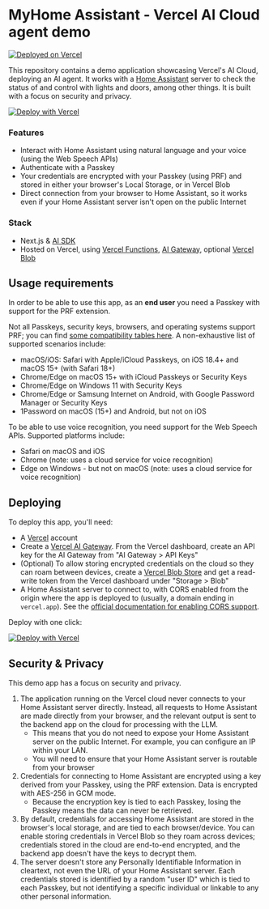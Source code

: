 # MyHome Assistant - Vercel AI Cloud agent demo

[![Deployed on Vercel](https://img.shields.io/badge/Deployed%20on-Vercel-black?style=for-the-badge&logo=vercel)](https://vercel.com/alesegala-vtest314/v0-voice-assistant-app)

This repository contains a demo application showcasing Vercel's AI Cloud, deploying an AI agent. It works with a [Home Assistant](https://www.home-assistant.io/) server to check the status of and control with lights and doors, among other things. It is built with a focus on security and privacy.

[![Deploy with Vercel](https://vercel.com/button)](https://vercel.com/new/clone?repository-url=https%3A%2F%2Fgithub.com%2Fvercel%2Fnext.js%2Ftree%2Fcanary%2Fexamples%2Fhello-world&env=AI_GATEWAY_API_KEY,NEXT_PUBLIC_CLOUD_STORAGE,BLOB_BASE_URL,BLOB_READ_WRITE_TOKEN&envDescription=See%20project's%20README&envLink=https%3A%2F%2Fgithub.com%2Fvercel-saleseng%2Fmyhome-app&project-name=myhome-app&repository-name=myhome-app)

### Features

- Interact with Home Assistant using natural language and your voice (using the Web Speech APIs)
- Authenticate with a Passkey
- Your credentials are encrypted with your Passkey (using PRF) and stored in either your browser's Local Storage, or in Vercel Blob
- Direct connection from your browser to Home Assistant, so it works even if your Home Assistant server isn't open on the public Internet

### Stack

- Next.js & [AI SDK](https://ai-sdk.dev/)
- Hosted on Vercel, using [Vercel Functions](https://vercel.com/docs/functions), [AI Gateway](https://vercel.com/docs/ai-gateway), optional [Vercel Blob](https://vercel.com/docs/vercel-blob)

## Usage requirements

In order to be able to use this app, as an **end user** you need a Passkey with support for the PRF extension.

Not all Passkeys, security keys, browsers, and operating systems support PRF; you can find [some compatibility tables here](https://www.corbado.com/blog/passkeys-prf-webauthn). A non-exhaustive list of supported scenarios include:

- macOS/iOS: Safari with Apple/iCloud Passkeys, on iOS 18.4+ and macOS 15+ (with Safari 18+)
- Chrome/Edge on macOS 15+ with iCloud Passkeys or Security Keys
- Chrome/Edge on Windows 11 with Security Keys
- Chrome/Edge or Samsung Internet on Android, with Google Password Manager or Security Keys
- 1Password on macOS (15+) and Android, but not on iOS

To be able to use voice recognition, you need support for the Web Speech APIs. Supported platforms include:

- Safari on macOS and iOS
- Chrome (note: uses a cloud service for voice recognition)
- Edge on Windows - but not on macOS (note: uses a cloud service for voice recognition)

## Deploying

To deploy this app, you'll need:

- A [Vercel](https://vercel.com/) account
- Create a [Vercel AI Gateway](https://vercel.com/docs/ai-gateway). From the Vercel dashboard, create an API key for the AI Gateway from "AI Gateway > API Keys"
- (Optional) To allow storing encrypted credentials on the cloud so they can roam between devices, create a [Vercel Blob Store](https://vercel.com/docs/vercel-blob) and get a read-write token from the Vercel dashboard under "Storage > Blob"
- A Home Assistant server to connect to, with CORS enabled from the origin where the app is deployed to (usually, a domain ending in `vercel.app`). See the [official documentation for enabling CORS support](https://www.home-assistant.io/integrations/http/#cors_allowed_origins).

Deploy with one click:

[![Deploy with Vercel](https://vercel.com/button)](https://vercel.com/new/clone?repository-url=https%3A%2F%2Fgithub.com%2Fvercel%2Fnext.js%2Ftree%2Fcanary%2Fexamples%2Fhello-world&env=AI_GATEWAY_API_KEY,NEXT_PUBLIC_CLOUD_STORAGE,BLOB_BASE_URL,BLOB_READ_WRITE_TOKEN&envDescription=See%20project's%20README&envLink=https%3A%2F%2Fgithub.com%2Fvercel-saleseng%2Fmyhome-app&project-name=myhome-app&repository-name=myhome-app)

## Security & Privacy

This demo app has a focus on security and privacy.

1. The application running on the Vercel cloud never connects to your Home Assistant server directly. Instead, all requests to Home Assistant are made directly from your browser, and the relevant output is sent to the backend app on the cloud for processing with the LLM.
    - This means that you do not need to expose your Home Assistant server on the public Internet. For example, you can configure an IP within your LAN.
    - You will need to ensure that your Home Assistant server is routable from your browser
2. Credentials for connecting to Home Assistant are encrypted using a key derived from your Passkey, using the PRF extension. Data is encrypted with AES-256 in GCM mode.
    - Because the encryption key is tied to each Passkey, losing the Passkey means the data can never be retrieved.
3. By default, credentials for accessing Home Assistant are stored in the browser's local storage, and are tied to each browser/device. You can enable storing credentials in Vercel Blob so they roam across devices; credentials stored in the cloud are end-to-end encrypted, and the backend app doesn't have the keys to decrypt them.
4. The server doesn't store any Personally Identifiable Information in cleartext, not even the URL of your Home Assistant server. Each credentials stored is identified by a random "user ID" which is tied to each Passkey, but not identifying a specific individual or linkable to any other personal information.
